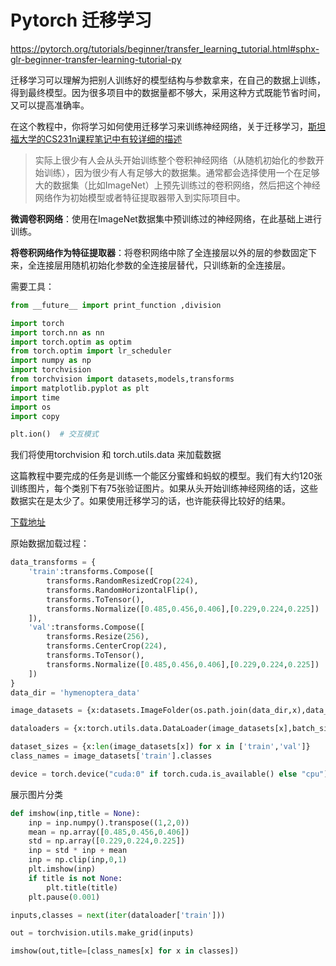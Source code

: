 # Pytorch 迁移学习

https://pytorch.org/tutorials/beginner/transfer_learning_tutorial.html#sphx-glr-beginner-transfer-learning-tutorial-py



迁移学习可以理解为把别人训练好的模型结构与参数拿来，在自己的数据上训练，得到最终模型。因为很多项目中的数据量都不够大，采用这种方式既能节省时间，又可以提高准确率。

在这个教程中，你将学习如何使用迁移学习来训练神经网络，关于迁移学习，[斯坦福大学的CS231n课程笔记中有较详细的描述](http://cs231n.github.io/transfer-learning/)

> 实际上很少有人会从头开始训练整个卷积神经网络（从随机初始化的参数开始训练），因为很少有人有足够大的数据集。通常都会选择使用一个在足够大的数据集（比如ImageNet）上预先训练过的卷积网络，然后把这个神经网络作为初始模型或者特征提取器带入到实际项目中。

**微调卷积网络**：使用在ImageNet数据集中预训练过的神经网络，在此基础上进行训练。

**将卷积网络作为特征提取器**：将卷积网络中除了全连接层以外的层的参数固定下来，全连接层用随机初始化参数的全连接层替代，只训练新的全连接层。

需要工具：

```python
from __future__ import print_function ,division

import torch
import torch.nn as nn 
import torch.optim as optim
from torch.optim import lr_scheduler
import numpy as np 
import torchvision
from torchvision import datasets,models,transforms
import matplotlib.pyplot as plt 
import time
import os
import copy

plt.ion()  # 交互模式
```

我们将使用torchvision 和 torch.utils.data 来加载数据

这篇教程中要完成的任务是训练一个能区分蜜蜂和蚂蚁的模型。我们有大约120张训练图片，每个类别下有75张验证图片。如果从头开始训练神经网络的话，这些数据实在是太少了。如果使用迁移学习的话，也许能获得比较好的结果。

[下载地址](https://download.pytorch.org/tutorial/hymenoptera_data.zip)

原始数据加载过程：

```python
data_transforms = {
    'train':transforms.Compose([
        transforms.RandomResizedCrop(224),
        transforms.RandomHorizontalFlip(),
        transforms.ToTensor(),
        transforms.Normalize([0.485,0.456,0.406],[0.229,0.224,0.225])
    ]),
    'val':transforms.Compose([
        transforms.Resize(256),
        transforms.CenterCrop(224),
        transforms.ToTensor(),
        transforms.Normalize([0.485,0.456,0.406],[0.229,0.224,0.225])
    ])
}
data_dir = 'hymenoptera_data'

image_datasets = {x:datasets.ImageFolder(os.path.join(data_dir,x),data_transforms[x]) for x in ['train','val']}

dataloaders = {x:torch.utils.data.DataLoader(image_datasets[x],batch_size=4,shuffle = True,num_works = 4) for x in ['train','val']}

dataset_sizes = {x:len(image_datasets[x]) for x in ['train','val']}
class_names = image_datasets['train'].classes

device = torch.device("cuda:0" if torch.cuda.is_available() else "cpu")
```

展示图片分类

```python
def imshow(inp,title = None):
    inp = inp.numpy().transpose((1,2,0))
    mean = np.array([0.485,0.456,0.406])
    std = np.array([0.229,0.224,0.225])
    inp = std * inp + mean
    inp = np.clip(inp,0,1)
    plt.imshow(inp)
    if title is not None:
        plt.title(title)
    plt.pause(0.001)

inputs,classes = next(iter(dataloader['train']))

out = torchvision.utils.make_grid(inputs)

imshow(out,title=[class_names[x] for x in classes])
```

